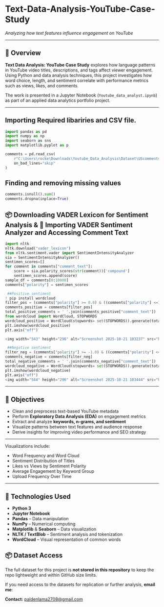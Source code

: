 # Text-Data-Analysis-YouTube-Case-Study
_Analyzing how text features influence engagement on YouTube_

---

## 📘 Overview

**Text Data Analysis: YouTube Case Study** explores how language patterns in YouTube video titles, descriptions, and tags affect viewer engagement. Using Python and data analysis techniques, this project investigates how word choice, length, and sentiment correlate with performance metrics such as views, likes, and comments.

The work is presented in a Jupyter Notebook (`Youtube_data_analyst.ipynb`) as part of an applied data analytics portfolio project.

---
## Importing Required libariries and CSV file.
```python
import pandas as pd
import numpy as np
import seaborn as sns
import matplotlib.pyplot as p

comments = pd.read_csv(
    r"C:\Users\rocke\Downloads\Youtube_Data_Analysis\Dataset\UScomments.csv",
    on_bad_lines="skip"
)
```
## Finding and removing missing values
```python
comments.isnull().sum()
comments.dropna(inplace=True)

```
## 📦 Downloading VADER Lexicon for Sentiment Analysis & 🧠 Importing VADER Sentiment Analyzer and Accessing Comment Text
```python
import nltk
nltk.download("vader_lexicon")
from nltk.sentiment.vader import SentimentIntensityAnalyzer
sia = SentimentIntensityAnalyzer()
sentimen_scores=[]
for comment in comments["comment_text"]:
    score = sia.polarity_scores(str(comment))['compound']
    sentimen_scores.append(score)
sample_df = comments[0:10000]
comments["polarity"] = sentimen_scores

 ##Positive sentiment
! pip install wordcloud
filter_pos = (comments["polarity"] >= 0.8) & ((comments["polarity"] <=1.0))
comments_positive = comments[filter_pos]
total_positive_comments = ' '.join(comments_positive["comment_text"])
from wordcloud import WordCloud, STOPWORDS
wordcloud_positive = WordCloud(stopwords= set(STOPWORDS)).generate(total_positive_comments)
plt.imshow(wordcloud_positive)
plt.axis("off")

<img width="543" height="296" alt="Screenshot 2025-10-21 103237" src="https://github.com/user-attachments/assets/d7a730b3-27fa-41a8-99eb-1a97a292295a" />

 ##Negative sentiment
filter_neg = (comments["polarity"] >= -1.0) & ((comments["polarity"] <=-0.8))
comments_negative = comments[filter_neg]
total_negative_comments = ' '.join(comments_negative["comment_text"])
wordcloud_negative = WordCloud(stopwords= set(STOPWORDS)).generate(total_negative_comments)
plt.imshow(wordcloud_negative)
plt.axis("off")
<img width="544" height="296" alt="Screenshot 2025-10-21 103444" src="https://github.com/user-attachments/assets/92b4a259-7a88-45ec-b173-0f1b6ff6b153" />
```

---
## 🎯 Objectives

- Clean and preprocess text-based YouTube metadata
- Perform **Exploratory Data Analysis (EDA)** on engagement metrics
- Extract and analyze **keywords, n-grams, and sentiment**
- Visualize patterns between text features and audience response
- Derive insights for improving video performance and SEO strategy

---

Visualizations include:

- Word Frequency and Word Cloud
- Sentiment Distribution of Titles
- Likes vs Views by Sentiment Polarity
- Average Engagement by Keyword Group
- Upload Frequency Over Time

---

## 🧰 Technologies Used

- **Python 3**
- **Jupyter Notebook**
- **Pandas** – Data manipulation
- **NumPy** – Numerical computing
- **Matplotlib** & **Seaborn** – Data visualization
- **NLTK / TextBlob** – Sentiment analysis and tokenization
- **WordCloud** – Visual representation of common words

## 📦 Dataset Access

The full dataset for this project is **not stored in this repository** to keep the repo lightweight and within GitHub size limits.

If you need access to the datasets for replication or further analysis, **email me**:

**Contact:** paldenlama2708@gmail.com
